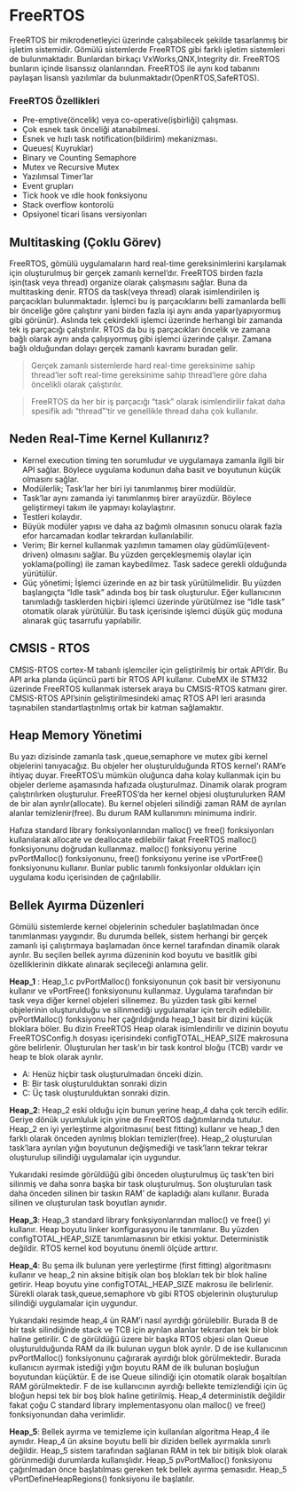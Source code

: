 # FreeRTOS                             
FreeRTOS bir mikrodenetleyici üzerinde çalışabilecek şekilde tasarlanmış bir işletim sistemidir. Gömülü 
sistemlerde FreeRTOS gibi farklı işletim sistemleri de bulunmaktadır. Bunlardan birkaçı VxWorks,QNX,Integrity dir. 
FreeRTOS bunların içinde lisanssız olanlarından. FreeRTOS ile aynı kod tabanını paylaşan lisanslı yazılımlar da 
bulunmaktadır(OpenRTOS,SafeRTOS). 

### FreeRTOS Özellikleri
- Pre-emptive(öncelik) veya co-operative(işbirliği) çalışması.
- Çok esnek task önceliği atanabilmesi.
- Esnek ve hızlı task notification(bildirim) mekanizması.
- Queues( Kuyruklar)
- Binary ve Counting Semaphore
- Mutex ve Recursive Mutex
- Yazılımsal Timer’lar
- Event grupları
- Tick hook ve ıdle hook fonksiyonu
- Stack overflow kontorolü
- Opsiyonel ticari lisans versiyonları


## Multitasking (Çoklu Görev)
FreeRTOS, gömülü uygulamaların hard real-time gereksinimlerini karşılamak için oluşturulmuş bir gerçek zamanlı 
kernel’dır. FreeRTOS birden fazla işin(task veya thread) organize olarak çalışmasını sağlar. Buna da multitasking 
denir. RTOS da task(veya thread) olarak isimlendirilen iş parçacıkları bulunmaktadır. İşlemci bu iş parçacıklarını 
belli zamanlarda belli bir önceliğe göre çalıştırır yani birden fazla işi aynı anda yapar(yapıyormuş gibi görünür).
Aslında tek çekirdekli işlemci üzerinde herhangi bir zamanda tek iş parçacığı çalıştırılır. RTOS da bu iş 
parçacıkları öncelik ve zamana bağlı olarak aynı anda çalışıyormuş gibi işlemci üzerinde çalışır. Zamana bağlı 
olduğundan dolayı gerçek zamanlı kavramı buradan gelir.

> Gerçek zamanlı sistemlerde hard real-time gereksinime sahip thread’ler soft real-time gereksinime sahip 
> thread’lere göre daha öncelikli olarak çalıştırılır.

> FreeRTOS da her bir iş parçacığı “task” olarak isimlendirilir fakat daha spesifik adı “thread”‘tir ve genellikle 
> thread daha çok kullanılır.


## Neden Real-Time Kernel Kullanırız?
- Kernel execution timing ten sorumludur ve uygulamaya zamanla ilgili bir API sağlar. Böylece uygulama kodunun daha basit ve boyutunun küçük olmasını sağlar.
- Modülerlik; Task’lar her biri iyi tanımlanmış birer modüldür.
- Task’lar aynı zamanda iyi tanımlanmış birer arayüzdür. Böylece geliştirmeyi takım ile yapmayı kolaylaştırır.
- Testleri kolaydır.
- Büyük modüler yapısı ve daha az bağımlı olmasının sonucu olarak fazla efor harcamadan kodlar tekrardan 
kullanılabilir.
- Verim; Bir kernel kullanmak yazılımın tamamen olay güdümlü(event-driven) olmasını sağlar. Bu yüzden
gerçekleşmemiş olaylar için yoklama(polling) ile zaman kaybedilmez. Task sadece gerekli olduğunda yürütülür.
- Güç yönetimi; İşlemci üzerinde en az bir task yürütülmelidir. Bu yüzden başlangıçta “Idle task” adında boş bir 
task oluşturulur. Eğer kullanıcının tanımladığı tasklerden hiçbiri işlemci üzerinde yürütülmez ise “Idle task” 
otomatik olarak yürütülür. Bu task içerisinde işlemci düşük güç moduna alınarak güç tasarrufu yapılabilir.

## CMSIS - RTOS             
CMSIS-RTOS cortex-M tabanlı işlemciler için geliştirilmiş bir ortak API’dir. Bu API arka planda üçüncü parti bir 
RTOS API kullanır. CubeMX ile STM32 üzerinde FreeRTOS kullanmak istersek araya bu CMSIS-RTOS katmanı girer. 
CMSIS-RTOS API’sinin geliştirilmesindeki amaç RTOS API leri arasında taşınabilen standartlaştırılmış ortak bir 
katman sağlamaktır.

## Heap Memory Yönetimi
Bu yazı dizisinde zamanla task ,queue,semaphore ve mutex gibi kernel objelerini tanıyacağız. Bu objeler her 
oluşturulduğunda RTOS kernel’ı RAM’e ihtiyaç duyar. FreeRTOS’u mümkün oluğunca daha kolay kullanmak için bu 
objeler derleme aşamasında hafızada oluşturulmaz. Dinamik olarak program çalıştırılırken oluşturulur. 
FreeRTOS’da her kernel objesi oluşturulurken RAM de bir alan ayrılır(allocate). Bu kernel objeleri silindiği 
zaman RAM de ayrılan alanlar temizlenir(free). Bu durum RAM kullanımını minimuma indirir.

Hafıza standard library fonksiyonlarından malloc() ve free() fonksiyonları kullanılarak allocate ve deallocate 
edilebilir fakat FreeRTOS malloc() fonksiyonunu doğrudan kullanmaz. malloc() fonksiyonu yerine pvPortMalloc() 
fonksiyonunu, free() fonksiyonu yerine ise vPortFree() fonksiyonunu kullanır. Bunlar public tanımlı 
fonksiyonlar oldukları için uygulama kodu içerisinden de çağrılabilir.



## Bellek Ayırma Düzenleri
Gömülü sistemlerde kernel objelerinin scheduler başlatılmadan önce tanımlanması yaygındır. Bu durumda bellek, 
sistem herhangi bir gerçek zamanlı işi çalıştırmaya başlamadan önce kernel tarafından dinamik olarak ayrılır. Bu 
seçilen bellek ayrıma düzeninin kod boyutu ve basitlik gibi özelliklerinin dikkate alınarak seçileceği anlamına 
gelir.


**Heap_1** : Heap_1.c  pvPortMalloc() fonksiyonunun çok basit bir versiyonunu kullanır ve vPortFree() fonksiyonunu 
kullanmaz. Uygulama tarafından bir task veya diğer kernel objeleri silinemez. Bu yüzden task gibi kernel 
objelerinin oluşturulduğu ve silinmediği uygulamalar için tercih edilebilir. pvPortMalloc() fonksiyonu her 
çağrıldığında heap_1 basit bir dizini küçük bloklara böler. Bu dizin FreeRTOS Heap olarak isimlendirilir ve 
dizinin boyutu FreeRTOSConfig.h dosyası içerisindeki configTOTAL_HEAP_SIZE makrosuna göre belirlenir.
Oluşturulan her task’ın bir  task kontrol bloğu (TCB) vardır ve heap te blok olarak ayrılır.



- A: Henüz hiçbir task oluşturulmadan önceki dizin.
- B: Bir task oluşturulduktan sonraki dizin
- C: Üç task oluşturulduktan sonraki dizin.


**Heap_2**:  Heap_2 eski olduğu için bunun yerine heap_4 daha çok tercih edilir. Geriye dönük uyumluluk için yine 
de FreeRTOS dağıtımlarında tutulur.
Heap_2 en iyi yerleştirme algoritmasını( best fitting)  kullanır ve heap_1 den farklı olarak önceden ayrılmış 
blokları temizler(free). Heap_2 oluşturulan task’lara ayrılan yığın boyutunun değişmediği ve task’ların tekrar 
tekrar oluşturulup silindiği uygulamalar için uygundur.



Yukarıdaki resimde görüldüğü gibi önceden oluşturulmuş üç task’ten biri silinmiş ve daha sonra başka bir task 
oluşturulmuş. Son oluşturulan task daha önceden silinen bir taskın RAM’ de kapladığı alanı kullanır. Burada 
silinen ve oluşturulan task boyutları aynıdır.

**Heap_3**:  Heap_3 standard library fonksiyonlarından malloc() ve free() yi kullanır.  Heap boyutu linker 
konfigurasyonu ile tanımlanır. Bu yüzden configTOTAL_HEAP_SIZE tanımlamasının bir etkisi yoktur. Deterministik 
değildir. RTOS kernel kod boyutunu önemli ölçüde arttırır.



**Heap_4**:  Bu şema ilk bulunan yere yerleştirme (first fitting) algoritmasını kullanır ve heap_2 nin aksine 
bitişik olan boş blokları tek bir blok haline getirir. Heap boyutu yine configTOTAL_HEAP_SIZE makrosu ile 
belirlenir.  Sürekli olarak task,queue,semaphore vb gibi RTOS objelerinin oluşturulup silindiği uygulamalar için 
uygundur.



Yukarıdaki resimde heap_4 ün RAM’i nasıl ayırdığı görülebilir. Burada B de bir task silindiğinde stack ve TCB için 
ayrılan alanlar tekrardan tek bir blok haline getirilir.  C de görüldüğü üzere bir başka RTOS objesi olan Queue 
oluşturulduğunda RAM da ilk bulunan uygun blok ayrılır. D de ise kullanıcının pvPortMalloc() fonksiyonunu 
çağırarak ayırdığı blok görülmektedir. Burada kullanıcın ayırmak istediği yığın boyutu RAM de ilk bulunan boşluğun 
boyutundan küçüktür.  E de ise Queue silindiği için otomatik olarak boşaltılan RAM görülmektedir. F de ise 
kullanıcının ayırdığı bellekte temizlendiği için üç bloğun hepsi tek bir boş blok haline getirilmiş.
Heap_4 deterministik değildir fakat çoğu C standard library implementasyonu olan malloc() ve free() fonksiyonundan 
daha verimlidir.


**Heap_5**:  Bellek ayırma ve temizleme için kullanılan algoritma Heap_4 ile aynıdır. Heap_4 ün aksine boyutu belli  bir diziden bellek ayırmakla sınırlı değildir. Heap_5 sistem tarafından sağlanan RAM in tek bir bitişik 
blok olarak görünmediği durumlarda kullanışlıdır. Heap_5 pvPortMalloc() fonksiyonu çağırılmadan önce başlatılması 
gereken tek bellek ayırma şemasıdır.  Heap_5 vPortDefineHeapRegions() fonksiyonu ile başlatılır.




















